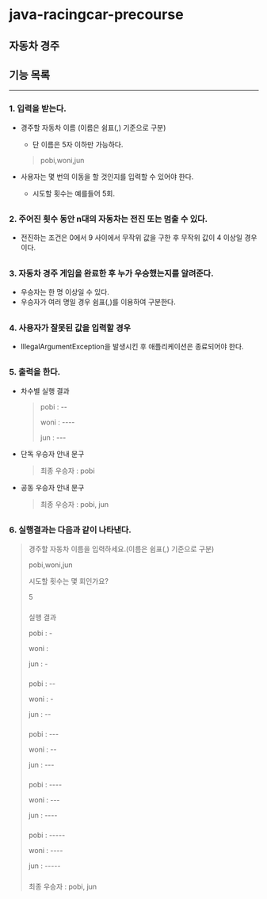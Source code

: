 # java-racingcar-precourse
## 자동차 경주
## 기능 목록
***

### 1. 입력을 받는다. 
* 경주할 자동차 이름 (이름은 쉼표(,) 기준으로 구분)
  * 단 이름은 5자 이하만 가능하다.
   >  pobi,woni,jun


* 사용자는 몇 번의 이동을 할 것인지를 입력할 수 있어야 한다.
  * 시도할 횟수는 예를들어 5회.

##

### 2. 주어진 횟수 동안 n대의 자동차는 전진 또는 멈출 수 있다.
* 전진하는 조건은 0에서 9 사이에서 무작위 값을 구한 후 무작위 값이 4 이상일 경우이다.

## 

### 3. 자동차 경주 게임을 완료한 후 누가 우승했는지를 알려준다. 
* 우승자는 한 명 이상일 수 있다.
* 우승자가 여러 명일 경우 쉼표(,)를 이용하여 구분한다.

##

### 4. 사용자가 잘못된 값을 입력할 경우
* IllegalArgumentException을 발생시킨 후 애플리케이션은 종료되어야 한다.

##

### 5. 출력을 한다.

* 차수별 실행 결과
   > pobi : --
   > 
   > woni : ---- 
   > 
   > jun : ---
   > 
* 단독 우승자 안내 문구
   > 
   > 최종 우승자 : pobi
   > 
* 공동 우승자 안내 문구
   > 
   > 최종 우승자 : pobi, jun


##

### 6. 실행결과는 다음과 같이 나타낸다.
   >
   > 경주할 자동차 이름을 입력하세요.(이름은 쉼표(,) 기준으로 구분)
   >
   > pobi,woni,jun
   >
   > 시도할 횟수는 몇 회인가요?
   >
   > 5
   >
   > ###
   >
   > 실행 결과
   > 
   > pobi : -
   > 
   > woni :
   > 
   > jun : -
   > 
   > ###
   >  
   > pobi : --
   > 
   > woni : -
   >
   > jun : --
   >
   > ###
   >  
   > pobi : ---
   > 
   > woni : --
   > 
   > jun : ---
   >
   > ###
   >
   > pobi : ----
   > 
   > woni : ---
   > 
   > jun : ----
   >
   > ###
   >
   > pobi : -----
   >  
   > woni : ----
   > 
   > jun : -----
   >
   > ###
   >
   > 최종 우승자 : pobi, jun
